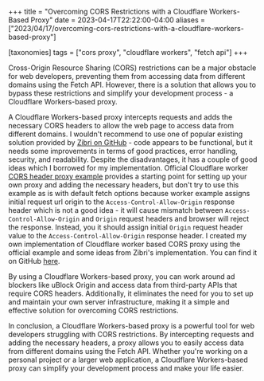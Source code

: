 +++
title = "Overcoming CORS Restrictions with a Cloudflare Workers-Based Proxy"
date = 2023-04-17T22:22:00-04:00
aliases = ["2023/04/17/overcoming-cors-restrictions-with-a-cloudflare-workers-based-proxy"]

[taxonomies]
tags = ["cors proxy", "cloudflare workers", "fetch api"]
+++

Cross-Origin Resource Sharing (CORS) restrictions can be a major obstacle for web developers, preventing them from accessing data from different domains using the Fetch API. However, there is a solution that allows you to bypass these restrictions and simplify your development process - a Cloudflare Workers-based proxy.
<!--more-->

A Cloudflare Workers-based proxy intercepts requests and adds the necessary CORS headers to allow the web page to access data from different domains. I wouldn't recommend to use one of popular existing solution provided by [Zibri on GitHub](https://github.com/Zibri/cloudflare-cors-anywhere) - code appears to be functional, but it needs some improvements in terms of good practices, error handling, security, and readability. Despite the disadvantages, it has a couple of good ideas which I borrowed for my implementation. Official Cloudflare worker [CORS header proxy example](https://developers.cloudflare.com/workers/examples/cors-header-proxy/) provides a starting point for setting up your own proxy and adding the necessary headers, but don't try to use this example as is with default fetch options because worker example assigns initial request url origin to the `Access-Control-Allow-Origin` response header which is not a good idea - it will cause mismatch between `Access-Control-Allow-Origin` and `Origin` request headers and browser will reject the response. Instead, you it should assign initial `Origin` request header value to the `Access-Control-Allow-Origin` response header. I created my own implementation of Cloudflare worker based CORS proxy using the official example and some ideas from Zibri's implementation. You can find it on GitHub [here](https://github.com/en9inerd/cors-proxy).

By using a Cloudflare Workers-based proxy, you can work around ad blockers like uBlock Origin and access data from third-party APIs that require CORS headers. Additionally, it eliminates the need for you to set up and maintain your own server infrastructure, making it a simple and effective solution for overcoming CORS restrictions.

In conclusion, a Cloudflare Workers-based proxy is a powerful tool for web developers struggling with CORS restrictions. By intercepting requests and adding the necessary headers, a proxy allows you to easily access data from different domains using the Fetch API. Whether you're working on a personal project or a larger web application, a Cloudflare Workers-based proxy can simplify your development process and make your life easier.
